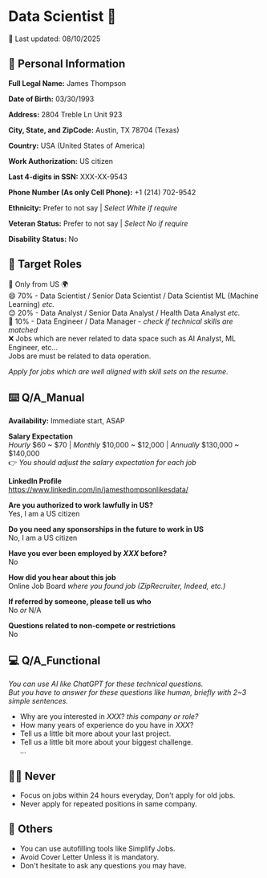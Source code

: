 # Data Scientist 📃
📅 Last updated: 08/10/2025

## 👤 Personal Information

**Full Legal Name:** James Thompson

**Date of Birth:** 03/30/1993

**Address:** 2804 Treble Ln Unit 923

**City, State, and ZipCode:** Austin, TX 78704 (Texas)

**Country:** USA (United States of America)

**Work Authorization:** US citizen

**Last 4-digits in SSN:** XXX-XX-9543

**Phone Number (As only Cell Phone):** +1 (214) 702-9542

**Ethnicity:** Prefer to not say | *Select White if require*

**Veteran Status:** Prefer to not say | *Select No if require*

**Disability Status:** No


## 🎯 Target Roles

🫵 Only from US 🌍\
😄 70% - Data Scientist / Senior Data Scientist / Data Scientist ML (Machine Learning) *etc.*\
😊 20% - Data Analyst / Senior Data Analyst / Health Data Analyst *etc.*\
🙂 10% - Data Engineer / Data Manager - *check if technical skills are matched*\
❌ Jobs which are never related to data space such as AI Analyst, ML Engineer, etc...\
Jobs are must be related to data operation.

*Apply for jobs which are well aligned with skill sets on the resume.*


## ⌨️ Q/A_Manual

**Availability:** Immediate start, ASAP

**Salary Expectation**\
*Hourly* $60 ~ $70 | 
*Monthly* $10,000 ~ $12,000 | 
*Annually* $130,000 ~ $140,000\
👉 *You should adjust the salary expectation for each job*

**LinkedIn Profile**\
https://www.linkedin.com/in/jamesthompsonlikesdata/

**Are you authorized to work lawfully in US?**\
Yes, I am a US citizen

**Do you need any sponsorships  in the future to work in US**\
No, I am a US citizen

**Have you ever been employed by *XXX* before?**\
No

**How did you hear about this job**\
Online Job Board *where you found job (ZipRecruiter, Indeed, etc.)*

**If referred by someone, please tell us who**\
No *or* N/A

**Questions related to non-compete or restrictions**\
No

## 💻 Q/A_Functional
*You can use AI like ChatGPT for these technical questions.*\
*But you have to answer for these questions like human, briefly with 2~3 simple sentences.*
- Why are you interested in *XXX*? *this company or role?*
- How many years of experience do you have in *XXX*?
- Tell us a little bit more about your last project.
- Tell us a little bit more about your biggest challenge.\
*...*

## 🙅‍♂️ Never
- Focus on jobs within 24 hours everyday, Don't apply for old jobs.
- Never apply for repeated positions in same company.

## 💭 Others
- You can use autofilling tools like Simplify Jobs.
- Avoid Cover Letter Unless it is mandatory.
- Don't hesitate to ask any questions you may have.